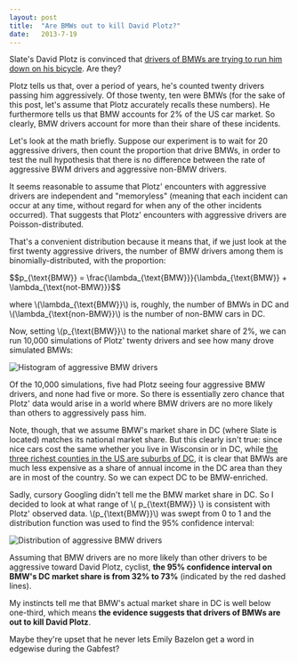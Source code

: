 ```yaml
---
layout: post
title:  "Are BMWs out to kill David Plotz?"
date:   2013-7-19
---
```


Slate's David Plotz is convinced that [drivers of BMWs are trying to run him down on his bicycle](http://www.slate.com/articles/life/a_fine_whine/2013/07/bmw_drivers_and_cyclists_the_war_between_the_luxury_cars_and_bicycles.html). Are they?

Plotz tells us that, over a period of years, he's counted twenty drivers passing him aggressively. Of those twenty, ten were BMWs (for the sake of this post, let's assume that Plotz accurately recalls these numbers). He furthermore tells us that BMW accounts for 2% of the US car market. So clearly, BMW drivers account for more than their share of these incidents.

Let's look at the math briefly. Suppose our experiment is to wait for 20 aggressive drivers, then count the proportion that drive BMWs, in order to test the null hypothesis that there is no difference between the rate of aggressive BWM drivers and aggressive non-BMW drivers.

It seems reasonable to assume that Plotz' encounters with aggressive drivers are independent and "memoryless" (meaning that each incident can occur at any time, without regard for when any of the other incidents occurred). That suggests that Plotz' encounters with aggressive drivers are Poisson-distributed.

That's a convenient distribution because it means that, if we just look at the first twenty aggressive drivers, the number of BMW drivers among them is binomially-distributed, with the proportion:

<div>$$p_{\text{BMW}} = \frac{\lambda_{\text{BMW}}}{\lambda_{\text{BMW}} + \lambda_{\text{not-BMW}}}$$</div>

where <span>\\(\lambda_{\text{BMW}}\\)</span> is, roughly, the number of BMWs in DC and <span>\\(\lambda_{\text{non-BMW}}\\)</span> is the number of non-BMW cars in DC.

Now, setting  <span>\\(p_{\text{BMW}}\\)</span> to the national market share of 2%, we can run 10,000 simulations of Plotz' twenty drivers and see how many drove simulated BMWs:

![Histogram of aggressive BMW drivers](http://somesquares.org/static/img/BMW-histogram-1.png)

Of the 10,000 simulations, five had Plotz seeing four aggressive BMW drivers, and none had five or more. So there is essentially zero chance that Plotz' data would arise in a world where BMW drivers are no more likely than others to aggressively pass him.

Note, though, that we assume BMW's market share in DC (where Slate is located) matches its national market share. But this clearly isn't true: since nice cars cost the same whether you live in Wisconsin or in DC, while [the three richest counties in the US are suburbs of DC](http://en.wikipedia.org/wiki/List_of_highest-income_counties_in_the_United_States), it is clear that BMWs are much less expensive as a share of annual income in the DC area than they are in most of the country. So we can expect DC to be BMW-enriched.

Sadly, cursory Googling didn't tell me the BMW market share in DC. So I decided to look at what range of <span>\\( p_{\text{BMW}} \\)</span> is consistent with Plotz' observed data. <span>\\(p_{\text{BMW}}\\)</span> was swept from 0 to 1 and the distribution function was used to find the 95% confidence interval:

![Distribution of aggressive BMW drivers](http://somesquares.org/static/img/BMW-distribution-1.png)

Assuming that BMW drivers are no more likely than other drivers to be aggressive toward David Plotz, cyclist, **the 95% confidence interval on BMW's DC market share is from 32% to 73%** (indicated by the red dashed lines).

My instincts tell me that BMW's actual market share in DC is well below one-third, which means **the evidence suggests that drivers of BMWs are out to kill David Plotz**.

Maybe they're upset that he never lets Emily Bazelon get a word in edgewise during the Gabfest?